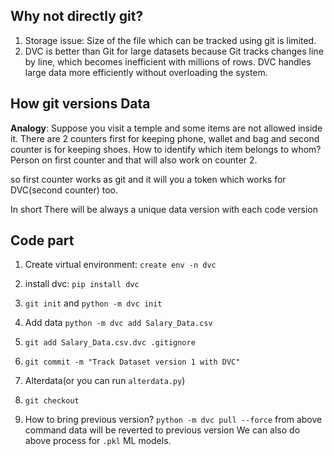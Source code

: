 ## Why not directly git?
1. Storage issue: Size of the file which can be tracked using git is limited.
2. DVC is better than Git for large datasets because Git tracks changes line by line, which becomes inefficient with millions of rows. DVC handles large data more efficiently without overloading the system.

## How git versions Data
**Analogy**: Suppose you visit a temple and some items are not allowed inside it. There are 2 counters first for keeping phone, wallet and bag and second counter is for keeping shoes. How to identify which item belongs to whom?
Person on first counter and that will also work on counter 2.

so first counter works as git and it will you a token which works for DVC(second counter) too.

In short There will be always a unique data version with each code version

## Code part

1. Create virtual environment: `create env -n dvc`
2. install dvc: `pip install dvc`
3. `git init` and `python -m dvc init`
4. Add data `python -m dvc add Salary_Data.csv`
5. `git add Salary_Data.csv.dvc .gitignore`
6. `git commit -m "Track Dataset version 1 with DVC"`
7. Alterdata(or you can run `alterdata.py`)
8. `git checkout`

9. How to bring previous version?
`python -m dvc pull --force` 
from above command data will be reverted to previous version
We can also do above process for `.pkl` ML models.

